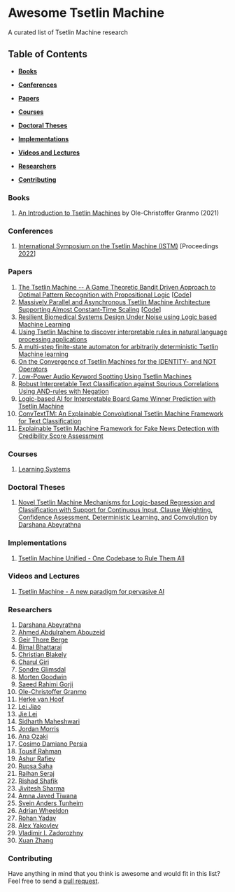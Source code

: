 # Awesome Tsetlin Machine
A curated list of Tsetlin Machine research

## Table of Contents

* **[Books](#Books)**

* **[Conferences](#Conferences)**

* **[Papers](#Papers)**  

* **[Courses](#Courses)**

* **[Doctoral Theses](#Doctoral-Theses)**

* **[Implementations](#Implementations)**

* **[Videos and Lectures](#Videos-and-lectures)**  

* **[Researchers](#Researchers)**  

* **[Contributing](#Contributing)** 

### Books
1. [An Introduction to Tsetlin Machines](https://tsetlinmachine.org/) by Ole-Christoffer Granmo (2021)

### Conferences
1. [International Symposium on the Tsetlin Machine (ISTM)](https://istm.no) [Proceedings [2022](https://ieeexplore.ieee.org/xpl/conhome/9923753/proceeding)]

### Papers
1. [The Tsetlin Machine -- A Game Theoretic Bandit Driven Approach to Optimal Pattern Recognition with Propositional Logic](https://arxiv.org/abs/1804.01508) [[Code](https://github.com/cair/TsetlinMachine)]
2. [Massively Parallel and Asynchronous Tsetlin Machine Architecture Supporting Almost Constant-Time Scaling](https://proceedings.mlr.press/v139/abeyrathna21a.html) [[Code](https://github.com/cair/PyTsetlinMachineCUDA)]
3. [Resilient Biomedical Systems Design Under Noise using Logic based Machine Learning](https://www.frontiersin.org/articles/10.3389/fcteg.2021.778118)
4. [Using Tsetlin Machine to discover interpretable rules in natural language processing applications](https://onlinelibrary.wiley.com/doi/full/10.1111/exsy.12873)
5. [A multi-step finite-state automaton for arbitrarily deterministic Tsetlin Machine learning](https://onlinelibrary.wiley.com/doi/10.1111/exsy.12836)
6. [On the Convergence of Tsetlin Machines for the IDENTITY- and NOT Operators](https://ieeexplore.ieee.org/document/9445039)
7. [Low-Power Audio Keyword Spotting Using Tsetlin Machines](https://www.mdpi.com/2079-9268/11/2/18)
8. [Robust Interpretable Text Classification against Spurious Correlations Using AND-rules with Negation](https://www.ijcai.org/proceedings/2022/616)
9. [Logic-based AI for Interpretable Board Game Winner Prediction with Tsetlin Machine](https://arxiv.org/abs/2203.04378)
10. [ConvTextTM: An Explainable Convolutional Tsetlin Machine Framework for Text Classification](http://www.lrec-conf.org/proceedings/lrec2022/pdf/2022.lrec-1.401.pdf)
11. [Explainable Tsetlin Machine Framework for Fake News Detection with Credibility Score Assessment](http://www.lrec-conf.org/proceedings/lrec2022/pdf/2022.lrec-1.523.pdf)

### Courses

1. [Learning Systems](https://www.uia.no/en/studieplaner/topic/IKT457-G)

### Doctoral Theses

1. [Novel Tsetlin Machine Mechanisms for Logic-based Regression and Classification with Support for Continuous Input, Clause Weighting, Confidence Assessment, Deterministic Learning, and Convolution](https://uia.brage.unit.no/uia-xmlui/handle/11250/2990166) by [Darshana Abeyrathna](https://www.linkedin.com/in/darshana-abeyrathna-0425a275)

### Implementations

1. [Tsetlin Machine Unified - One Codebase to Rule Them All](https://github.com/cair/tmu)

### Videos and Lectures

1. [Tsetlin Machine - A new paradigm for pervasive AI](https://www.youtube.com/watch?v=TaspuovmSR8)

### Researchers
1. [Darshana Abeyrathna](https://cair.uia.no/people/darshana-abeyrathna/)
2. [Ahmed Abdulrahem Abouzeid](https://cair.uia.no/people/ahmed-abdulrahem-abouzeid/)
3. [Geir Thore Berge](https://cair.uia.no/people/geir-thore-berge/)
4. [Bimal Bhattarai](https://cair.uia.no/people/bimal-bhattarai/)
5. [Christian Blakely](https://cair.uia.no/people/christian-d-blakely/)
6. [Charul Giri](https://www.uia.no/kk/profil/charug18)
7. [Sondre Glimsdal](https://cair.uia.no/people/sondre-glimsdal)
8. [Morten Goodwin](https://cair.uia.no/people/morten-goodwin)
9. [Saeed Rahimi Gorji](https://cair.uia.no/people/saeed-rahimi-gorji/)
10. [Ole-Christoffer Granmo](https://cair.uia.no/people/ole-christoffer-granmo/)
11. [Herke van Hoof](https://staff.fnwi.uva.nl/h.c.vanhoof/homepage/)
12. [Lei Jiao](https://cair.uia.no/people/lei-jiao/)
13. [Jie Lei](https://twitter.com/that_jielei)
14. [Sidharth Maheshwari](https://www.linkedin.com/in/maheshwari-sidharth/)
15. [Jordan Morris](https://www.researchgate.net/profile/Jordan-Morris-4)
16. [Ana Ozaki](https://cair.uia.no/people/ana-ozaki/)
17. [Cosimo Damiano Persia](https://www.uib.no/en/persons/Cosimo.Damiano.Persia)
18. [Tousif Rahman](https://www.linkedin.com/in/sheikh-tousif-rahman-55b38413a/?originalSubdomain=uk)
19. [Ashur Rafiev](https://www.ncl.ac.uk/engineering/staff/profile/ashurrafiev.html)
20. [Rupsa Saha](https://cair.uia.no/people/rupsa-saha/)
21. [Raihan Seraj](https://mila.quebec/en/person/raihan-seraj/)
22. [Rishad Shafik](https://www.ncl.ac.uk/engineering/staff/profile/rishadshafik.html)
23. [Jivitesh Sharma](https://cair.uia.no/people/jivitesh-sharma)
24. [Amna Javed Tiwana](https://www.researchgate.net/profile/Amna-Tiwana)
25. [Svein Anders Tunheim](https://cair.uia.no/people/svein-anders-tunheim/)
26. [Adrian Wheeldon](https://www.linkedin.com/in/adrian-wheeldon/?originalSubdomain=uk)
27. [Rohan Yadav](https://cair.uia.no/people/rohan-kumar-yadav/)
28. [Alex Yakovlev](https://www.ncl.ac.uk/engineering/staff/profile/alexyakovlev.html)
29. [Vladimir I. Zadorozhny](https://sites.pitt.edu/~viz/)
30. [Xuan Zhang](https://cair.uia.no/people/xuan-zhang/)

### Contributing
Have anything in mind that you think is awesome and would fit in this list? Feel free to send a [pull request](https://github.com/cair/awesome-tsetlin-machine/pulls).


